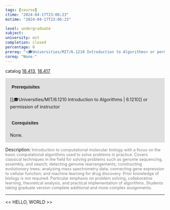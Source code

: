 ```yaml
---
tags: [course]
ctime: "2024-04-17T23:06:23"
mstime: "2024-04-17T23:06:23"

level: undergraduate
subject: 
university: mit
completion: closed
percentage: 0
prereq: "<🎓Universities/MIT/6.1210 Introduction to Algorithms> or permission of instructor"
coreq: "None."
---
```


catalog [18.413](http://student.mit.edu/catalog/m18a.html#18.413), [18.417](http://student.mit.edu/catalog/m18a.html#18.417)

<span style="display: block; padding: 15px; background-color: rgb(100, 100, 100, 0.2);"><font id="m_prereq1744_0" style="display: block; font-family: Arial, sans-serif; font-weight: bold; padding: 5px">Prerequisites</font><br><span id="prereq1744_0">[[🎓Universities/MIT/6.1210 Introduction to Algorithms | 6.1210]] or permission of instructor</span></span>
<span style="display: block; padding: 15px; background-color: rgb(100, 100, 100, 0.2);"><font id="m_coreq1744_0" style="display: block; font-family: Arial, sans-serif; font-weight: bold; padding: 5px">Corequisites</font><br><span id="coreq1744_0">None.</span></span>

<font style="">Description:</font>
<font style="color: grey; font-size: 0.8rem;">Introduction to computational molecular biology with a focus on the basic computational algorithms used to solve problems in practice. Covers classical techniques in the field for solving problems such as genome sequencing, assembly, and search; detecting genome rearrangements; constructing evolutionary trees; analyzing mass spectrometry data; connecting gene expression to cellular function; and machine learning for drug discovery. Prior knowledge of biology is not required. Particular emphasis on problem solving, collaborative learning, theoretical analysis, and practical implementation of algorithms. Students taking graduate version complete additional and more complex assignments.</font>



---

<< HELLO, WORLD >>
